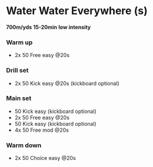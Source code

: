 # Water Water Everywhere (s)

**700m/yds**
**15-20min** 
**low intensity**

### Warm up
- 2x 50 Free easy @20s

### Drill set
- 2x 50 Kick easy @20s (kickboard optional)

### Main set
- 50 Kick easy (kickboard optional)
- 2x 50 Free easy @20s
- 50 Kick easy (kickboard optional)
- 4x 50 Free mod @20s

### Warm down
- 2x 50 Choice easy @20s